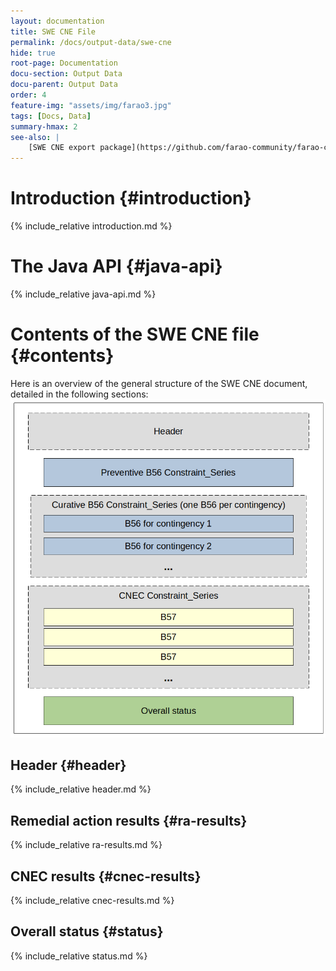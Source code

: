 ```yaml
---
layout: documentation
title: SWE CNE File
permalink: /docs/output-data/swe-cne
hide: true
root-page: Documentation
docu-section: Output Data
docu-parent: Output Data
order: 4
feature-img: "assets/img/farao3.jpg"
tags: [Docs, Data]
summary-hmax: 2
see-also: |
    [SWE CNE export package](https://github.com/farao-community/farao-core/tree/master/data/result-exporter/swe-cne-exporter)
---
```


# Introduction {#introduction}
{% include_relative introduction.md %}  

# The Java API {#java-api}
{% include_relative java-api.md %}  

# Contents of the SWE CNE file {#contents}
Here is an overview of the general structure of the SWE CNE document, detailed in the following sections:
![SWE CNE general structure](/assets/img/swe-cne-structure.png)

## Header {#header}
{% include_relative header.md %}  

## Remedial action results {#ra-results}
{% include_relative ra-results.md %}  

## CNEC results {#cnec-results}
{% include_relative cnec-results.md %}  

## Overall status {#status}
{% include_relative status.md %}